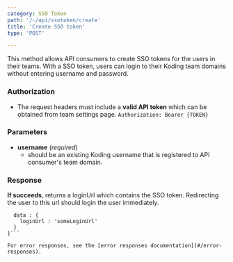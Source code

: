 ```yaml
---
category: SSO Token
path: '/-/api/ssotoken/create'
title: 'Create SSO token'
type: 'POST'

---
```


This method allows API consumers to create SSO tokens for the users in their teams.
With a SSO token, users can login to their Koding team domains without entering
username and password.

### Authorization

* The request headers must include a **valid API token** which can be obtained from team settings page.
```Authorization: Bearer {TOKEN}```


### Parameters

* **username** (_required_)
  * should be an existing Koding username that is registered to API consumer's team domain.


### Response

**If succeeds**, returns a loginUrl which contains the SSO token.
Redirecting the user to this url should login the user immediately.

```{
  data : {
    loginUrl : 'someLoginUrl'
  }
}```

For error responses, see the [error responses documentation](#/error-responses).

